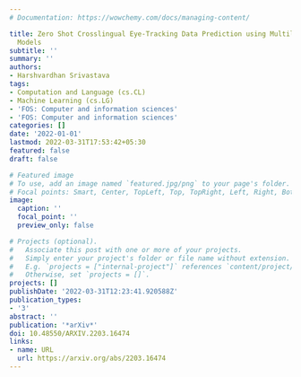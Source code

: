 ```yaml
---
# Documentation: https://wowchemy.com/docs/managing-content/

title: Zero Shot Crosslingual Eye-Tracking Data Prediction using Multilingual Transformer
  Models
subtitle: ''
summary: ''
authors:
- Harshvardhan Srivastava
tags:
- Computation and Language (cs.CL)
- Machine Learning (cs.LG)
- 'FOS: Computer and information sciences'
- 'FOS: Computer and information sciences'
categories: []
date: '2022-01-01'
lastmod: 2022-03-31T17:53:42+05:30
featured: false
draft: false

# Featured image
# To use, add an image named `featured.jpg/png` to your page's folder.
# Focal points: Smart, Center, TopLeft, Top, TopRight, Left, Right, BottomLeft, Bottom, BottomRight.
image:
  caption: ''
  focal_point: ''
  preview_only: false

# Projects (optional).
#   Associate this post with one or more of your projects.
#   Simply enter your project's folder or file name without extension.
#   E.g. `projects = ["internal-project"]` references `content/project/deep-learning/index.md`.
#   Otherwise, set `projects = []`.
projects: []
publishDate: '2022-03-31T12:23:41.920588Z'
publication_types:
- '3'
abstract: ''
publication: '*arXiv*'
doi: 10.48550/ARXIV.2203.16474
links:
- name: URL
  url: https://arxiv.org/abs/2203.16474
---
```


